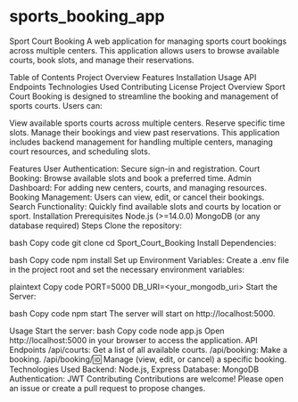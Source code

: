 # sports_booking_app

Sport Court Booking
A web application for managing sports court bookings across multiple centers. This application allows users to browse available courts, book slots, and manage their reservations.

Table of Contents
Project Overview
Features
Installation
Usage
API Endpoints
Technologies Used
Contributing
License
Project Overview
Sport Court Booking is designed to streamline the booking and management of sports courts. Users can:

View available sports courts across multiple centers.
Reserve specific time slots.
Manage their bookings and view past reservations.
This application includes backend management for handling multiple centers, managing court resources, and scheduling slots.

Features
User Authentication: Secure sign-in and registration.
Court Booking: Browse available slots and book a preferred time.
Admin Dashboard: For adding new centers, courts, and managing resources.
Booking Management: Users can view, edit, or cancel their bookings.
Search Functionality: Quickly find available slots and courts by location or sport.
Installation
Prerequisites
Node.js (>=14.0.0)
MongoDB (or any database required)
Steps
Clone the repository:

bash
Copy code
git clone <repository-url>
cd Sport_Court_Booking
Install Dependencies:

bash
Copy code
npm install
Set up Environment Variables: Create a .env file in the project root and set the necessary environment variables:

plaintext
Copy code
PORT=5000
DB_URI=<your_mongodb_uri>
Start the Server:

bash
Copy code
npm start
The server will start on http://localhost:5000.

Usage
Start the server:
bash
Copy code
node app.js
Open http://localhost:5000 in your browser to access the application.
API Endpoints
/api/courts: Get a list of all available courts.
/api/booking: Make a booking.
/api/booking/:id: Manage (view, edit, or cancel) a specific booking.
Technologies Used
Backend: Node.js, Express
Database: MongoDB
Authentication: JWT
Contributing
Contributions are welcome! Please open an issue or create a pull request to propose changes.



